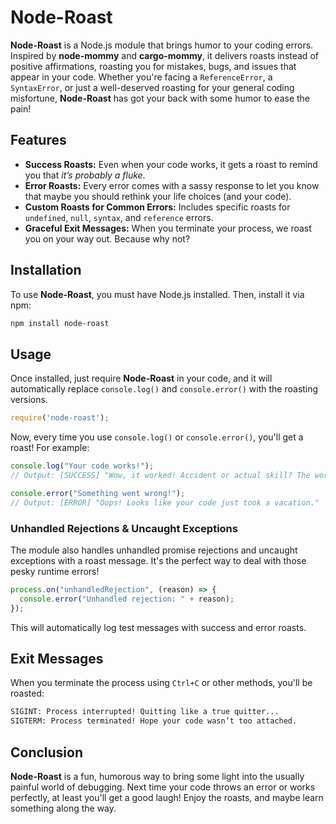 # Node-Roast

**Node-Roast** is a Node.js module that brings humor to your coding errors. Inspired by **node-mommy** and **cargo-mommy**, it delivers roasts instead of positive affirmations, roasting you for mistakes, bugs, and issues that appear in your code. Whether you're facing a `ReferenceError`, a `SyntaxError`, or just a well-deserved roasting for your general coding misfortune, **Node-Roast** has got your back with some humor to ease the pain!

## Features

- **Success Roasts:** Even when your code works, it gets a roast to remind you that *it’s probably a fluke*.
- **Error Roasts:** Every error comes with a sassy response to let you know that maybe you should rethink your life choices (and your code).
- **Custom Roasts for Common Errors:** Includes specific roasts for `undefined`, `null`, `syntax`, and `reference` errors.
- **Graceful Exit Messages:** When you terminate your process, we roast you on your way out. Because why not?

## Installation

To use **Node-Roast**, you must have Node.js installed. Then, install it via npm:

```bash
npm install node-roast
```

## Usage

Once installed, just require **Node-Roast** in your code, and it will automatically replace `console.log()` and `console.error()` with the roasting versions.

```javascript
require('node-roast');
```

Now, every time you use `console.log()` or `console.error()`, you'll get a roast! For example:

```javascript
console.log("Your code works!");
// Output: [SUCCESS] "Wow, it worked! Accident or actual skill? The world may never know."

console.error("Something went wrong!");
// Output: [ERROR] "Oops! Looks like your code just took a vacation."
```

### Unhandled Rejections & Uncaught Exceptions

The module also handles unhandled promise rejections and uncaught exceptions with a roast message. It's the perfect way to deal with those pesky runtime errors!

```javascript
process.on("unhandledRejection", (reason) => {
  console.error("Unhandled rejection: " + reason);
});
```

This will automatically log test messages with success and error roasts.

## Exit Messages

When you terminate the process using `Ctrl+C` or other methods, you'll be roasted:

```bash
SIGINT: Process interrupted! Quitting like a true quitter...
SIGTERM: Process terminated! Hope your code wasn’t too attached.
```

## Conclusion

**Node-Roast** is a fun, humorous way to bring some light into the usually painful world of debugging. Next time your code throws an error or works perfectly, at least you'll get a good laugh! Enjoy the roasts, and maybe learn something along the way.
